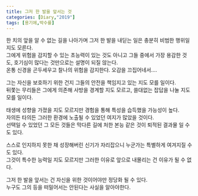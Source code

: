 ```yaml
---
title: 그저 한 발을 앞서는 것
categories: [Diary,"2019"]
tags: [용기에,박수를]
---
```


한 치의 앞을 알 수 없는 길을 나아가며 그저 한 발을 내딛는 일은 충분히 비범한 행위일 지도 모른다.    
그에게 위험을 감지할 수 있는 초능력이 있는 것도 아니고 그들 중에서 가장 용감한 것도, 호기심이 많다는 것만으로는 설명이 되질 않는다.     
온통 신경을 곤두세우고 찰나의 위험을 감지한다. 오감을 끄집어네서....    

그는 자신을 보호하기 위한 건지 그들의 안전을 책임지고 있는 지도 모를 일이다.    
뒤쫓는 무리들은 그에게 의존해 사방을 경계할 지도 모르고, 쓸대없는 잡답을 나눌 지도 모를 일이다. 

태생에 성향을 가졌을 지도 모르지만 경험을 통해 특성을 습득했을 가능성이 높다.   
자의든 타의든 그러한 환경에 노출될 수 있었던 여지가 많았을 것이다.  
선택일 수 있었던 그 모든 것들은 막다른 길에 처한 본능 같은 것이 퇴적된 결과물 일 수도 있다. 

스스로 인지하지 못한 채 성장해버린 신기가 자리잡으니 누군가는 특별하게 여겨지질 수도 있다.  
그것이 특수한 능력일 지도 모르지만 그러한 이유로 앞으로 내몰리는 건 이유가 될 수 없다.  

그저 한 발을 앞서는 건 자신을 위한 것이어야만 정당화 될 수 있다.    
누구도 그의 등을 떠밀어서는 안된다는 사실을 알아야한다. 
